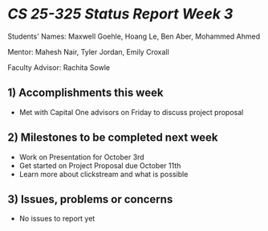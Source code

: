 # *CS 25-325 Status Report Week 3*

Students' Names: Maxwell Goehle, Hoang Le, Ben Aber, Mohammed Ahmed

Mentor: Mahesh Nair, Tyler Jordan, Emily Croxall

Faculty Advisor: Rachita Sowle

 ## 1) Accomplishments this week ##
   - Met with Capital One advisors on Friday to discuss project proposal
## 2) Milestones to be completed next week ##
   - Work on Presentation for October 3rd
   - Get started on Project Proposal due October 11th
   - Learn more about clickstream and what is possible
## 3) Issues, problems or concerns ## 
   - No issues to report yet
